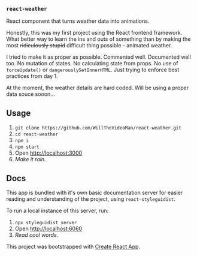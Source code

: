### `react-weather`

React component that turns weather data into animations.

Honestly, this was my first project using the React frontend framework. What better way to learn the ins and outs of something than by making the most ~~ridiculously stupid~~ difficult thing possible - animated weather.

I tried to make it as proper as possible. Commented well. Documented well too. No mutation of states. No calculating state from props. No use of `forceUpdate()` or `dangerouslySetInnerHTML`. Just trying to enforce best practices from day 1.

At the moment, the weather details are hard coded. Will be using a proper data souce sooon...

## Usage

1. `git clone https://github.com/WillTheVideoMan/react-weather.git`
2. `cd react-weather`
3. `npm i`
4. `npm start`
5. Open [http://localhost:3000](http://localhost:3000)
6. _Make it rain._

## Docs

This app is bundled with it's own basic documentation server for easier reading and understanding of the project, using `react-styleguidist`.

To run a local instance of this server, run:

1. `npx styleguidist server`
2. Open [http://localhost:6060](http://localhost:6060)
3. _Read cool words._

This project was bootstrapped with [Create React App](https://github.com/facebook/create-react-app).
